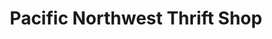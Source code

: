 ---
title: "Pacific Northwest Thrift Shop"
url: /anacortes/pacific-northwest-thrift-shop/
shop: charity
---